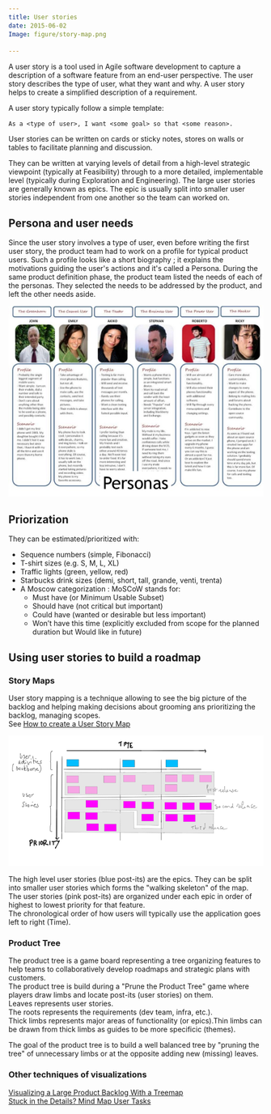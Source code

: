 ```yaml
---
title: User stories
date: 2015-06-02
Image: figure/story-map.png

---
```



<!-- BEGIN_SUMMARY -->
A user story is a tool used in Agile software development to capture a description of a software feature from an end-user perspective. The user story describes the type of user, what they want and why. A user story helps to create a simplified description of a requirement.

<!-- END_SUMMARY -->
A user story typically follow a simple template:

    As a <type of user>, I want <some goal> so that <some reason>.  

User stories can be written on cards or sticky notes, stores on walls or tables to facilitate planning and discussion.

They can be written at varying levels of detail from a high-level strategic viewpoint (typically at Feasibility) through to a more detailed, implementable level (typically during Exploration and Engineering). The large user stories are generally known as epics.
The epic is usually split into smaller user stories independent from one another so the team can worked on.


## Persona and user needs

Since the user story involves a type of user, even before writing the first user story, the product team had to work on a profile for typical product users. Such a profile looks like a short biography ; it explains the motivations guiding the user's actions and it's called a Persona. 
During the same product definition phase, the product team listed the needs of each of the personas. They selected the needs to be addressed by the product, and left the other needs aside.

![Personas](figure/from-idea-to-product-14-638.jpg)

## Priorization

They can be estimated/prioritized with:

* Sequence numbers (simple, Fibonacci)
* T-shirt sizes (e.g. S, M, L, XL)
* Traffic lights (green, yellow, red)
* Starbucks drink sizes (demi, short, tall, grande, venti, trenta)
* A Moscow categorization : MoSCoW stands for:
    * Must have (or Minimum Usable Subset)
    * Should have (not critical but important)
    * Could have (wanted or desirable but less important)
    * Won’t have this time (explicitly excluded from scope for the planned duration but Would like in future)


## Using user stories to build a roadmap

### Story Maps

User story mapping is a technique allowing to see the big picture of the backlog and helping making decisions about grooming ans prioritizing the backlog, managing scopes.  
See [How to create a User Story Map](http://winnipegagilist.blogspot.fr/2012/03/how-to-create-user-story-map.html)

![](figure/story-map.png)

The high level user stories (blue post-its) are the epics. They can be split into smaller user stories which forms the "walking skeleton" of the map.  
The user stories (pink post-its) are organized under each epic in order of highest to lowest priority for that feature.  
The chronological order of how users will typically use the application goes left to right (Time).  

### Product Tree

The product tree is a game board representing a tree organizing features to help teams to collaboratively develop roadmaps and strategic plans with customers.  
The product tree is build during a "Prune the Product Tree" game where players draw limbs and locate post-its (user stories) on them.    
Leaves represents user stories.  
The roots represents the requirements (dev team, infra, etc.).  
Thick limbs represents major areas of functionality (or epics).Thin limbs can be drawn from thick limbs as guides to be more specificic (themes).

The goal of the product tree is to build a well balanced tree by "pruning the tree" of unnecessary limbs or at the opposite adding new (missing) leaves.

### Other techniques of visualizations

[Visualizing a Large Product Backlog With a Treemap](https://www.mountaingoatsoftware.com/blog/visualizing-a-large-product-backlog-with-a-treemap)  
[Stuck in the Details? Mind Map User Tasks](http://www.uxbooth.com/articles/stuck-in-the-details-mind-map-user-tasks/)
<!--
Sources :
http://www.agilemodeling.com/artifacts/userStory.htm
http://winnipegagilist.blogspot.fr/2012/03/how-to-create-user-story-map.html
http://fr.slideshare.net/mikecohn/prioritizing-your-product-backlog-22870228?related=1
http://www.mountaingoatsoftware.com/blog/visualizing-a-large-product-backlog-with-a-treemap
http://www.innovationgames.com/prune-the-product-tree/
http://www.scrumdesk.com/lets-grow-your-tree-of-requirements/
http://jpattonassociates.com/the-new-backlog/
-->
